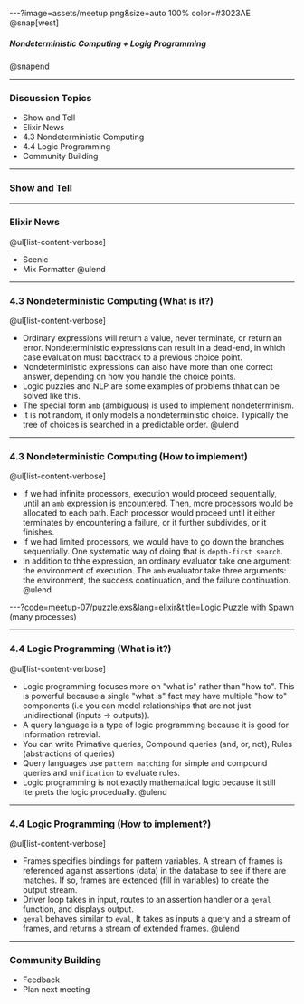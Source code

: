 ---?image=assets/meetup.png&size=auto 100% color=#3023AE
@snap[west]
##### Nondeterministic Computing + Logig Programming
@snapend

---
### Discussion Topics
- Show and Tell
- Elixir News
- 4.3 Nondeterministic Computing
- 4.4 Logic Programming
- Community Building

---
### Show and Tell

---
### Elixir News
@ul[list-content-verbose]
- Scenic
- Mix Formatter
@ulend

---
### 4.3 Nondeterministic Computing (What is it?)
@ul[list-content-verbose]
- Ordinary expressions will return a value, never terminate, or return an error. Nondeterministic expressions can result in a dead-end, in which case evaluation must backtrack to a previous choice point.
- Nondeterministic expressions can also have more than one correct answer, depending on how you handle the choice points.
- Logic puzzles and NLP are some examples of problems thhat can be solved like this.
- The special form `amb` (ambiguous) is used to implement nondeterminism.
- It is not random, it only models a nondeterministic choice. Typically the tree of choices is searched in a predictable order.
@ulend

---
### 4.3 Nondeterministic Computing (How to implement)
@ul[list-content-verbose]
- If we had infinite processors, execution would proceed sequentially, until an `amb` expression is encountered. Then, more processors would be allocated to each path. Each processor would proceed until it either terminates by encountering a failure, or it further subdivides, or it finishes.
- If we had limited processors, we would have to go down the branches sequentially. One systematic way of doing that is `depth-first search`.
- In addition to thhe expression, an ordinary evaluator take one argument: the environment of execution. The `amb` evaluator take three arguments: the environment, the success continuation, and the failure continuation.
@ulend

---?code=meetup-07/puzzle.exs&lang=elixir&title=Logic Puzzle with Spawn (many processes)

---
### 4.4 Logic Programming (What is it?)
@ul[list-content-verbose]
- Logic programming focuses more on "what is" rather than "how to". This is powerful because a single "what is" fact may have multiple "how to" components (i.e you can model relationships that are not just unidirectional (inputs -> outputs)). 
- A query language is a type of logic programming because it is good for information retrevial.
- You can write Primative queries, Compound queries (and, or, not), Rules (abstractions of queries)
- Query languages use `pattern matching` for simple and compound queries and `unification` to evaluate rules.
- Logic programming is not exactly mathematical logic because it still iterprets the logic procedually.
@ulend

---
### 4.4 Logic Programming (How to implement?)
@ul[list-content-verbose]
- Frames specifies bindings for pattern variables. A stream of frames is referenced against assertions (data) in the database to see if there are matches. If so, frames are extended (fill in variables) to create the output stream.
- Driver loop takes in input, routes to an assertion handler or a `qeval` function, and displays output.
- `qeval` behaves similar to `eval`, It takes as inputs a query and a stream of frames, and returns a stream of extended frames.
@ulend

---
### Community Building
- Feedback
- Plan next meeting
